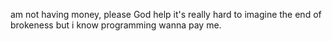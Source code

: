 am not having money, please God help
it's really hard to imagine the end of brokeness but i know programming wanna pay me.
